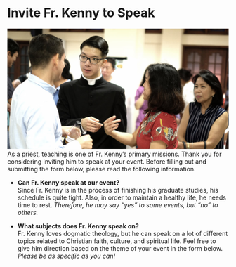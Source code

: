 # Invite Fr. Kenny to Speak
![father kenny ang chatting with parishioners](ang_first_mass_19b.jpg '#float=right')
As a priest, teaching is one of Fr. Kenny’s primary missions. Thank you for considering inviting him to speak at your event. Before filling out and submitting the form below, please read the following information.

- **Can Fr. Kenny speak at our event?**<br />
  Since Fr. Kenny is in the process of finishing his graduate studies, his schedule is quite tight. Also, in order to maintain a healthy life, he needs time to rest. _Therefore, he may say “yes” to some events, but “no” to others._

- **What subjects does Fr. Kenny speak on?**<br />
  Fr. Kenny loves dogmatic theology, but he can speak on a lot of different topics related to Christian faith, culture, and spiritual life. Feel free to give him direction based on the theme of your event in the form below. _Please be as specific as you can!_
